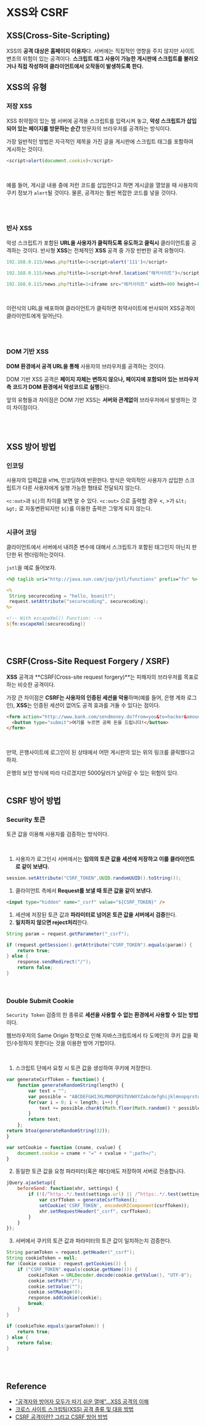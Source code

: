 # XSS와 CSRF

## XSS(Cross-Site-Scripting)

XSS의 **공격 대상은 홈페이지 이용자**다. 서버에는 직접적인 영향을 주지 않지만 사이트 변조의 위험이 있는 공격이다.
**스크립트 태그 사용이 가능한 게시판에 스크립트를 불러오거나 직접 작성하여 클라이언트에서 오작동이 발생하도록 한다.**

## XSS의 유형

### 저장 XSS

XSS 취약점이 있는 웹 서버에 공격용 스크립트를 입력시켜 놓고, **악성 스크립트가 삽입되어 있는 페이지를 방문하는 순간** 방문자의 브라우저를 공격하는 방식이다.
<br/>

가장 일반적인 방법은 자극적인 제목을 가진 글을 게시판에 스크립트 태그를 포함하여 게시하는 것이다.
<br/>

```js
<script>alert(document.cookie)</script>
```

<br/>

예를 들어, 게시글 내용 중에 저런 코드를 삽입한다고 하면 게시글을 열었을 때 사용자의 쿠키 정보가 `alert`될 것이다. 물론, 공격자는 훨씬 복잡한 코드를 넣을 것이다.

<br/>
<br/>

### 반사 XSS

악성 스크립트가 포함된 **URL을 사용자가 클릭하도록 유도하고 클릭시** 클라이언트를 공격하는 것이다. 반사형 **XSS**는 전체적인 **XSS** 공격 중 가장 빈번한 공격 유형이다.
<br/>

```js
192.168.0.115/news.php?title=1<script>alert('111')</script>

192.168.0.115/news.php?title=1<script>href.location("해커사이트")</script>

192.168.0.115/news.php?title=1<iframe src="해커사이트" width=400 height=400></iframe>
```

<br/>

이런식의 URL을 배포하여 클라이언트가 클릭하면 취약사이트에 반사되어 XSS공격이 클라이언트에게 일어난다.

<br/>
<br/>

### DOM 기반 XSS

**DOM 환경에서 공격 URL을 통해** 사용자의 브라우저를 공격하는 것이다.
<br/>

DOM 기반 XSS 공격은 **페이지 자체는 변하지 않으나, 페이지에 포함되어 있는 브라우저측 코드가 DOM 환경에서 악성코드로 실행**된다.
<br/>

앞의 유형들과 차이점은 DOM 기반 XSS는 **서버와 관계없이** 브라우저에서 발생하는 것이 차이점이다.

<br/>
<br/>

## XSS 방어 방법

### 인코딩

사용자의 입력값을 `HTML` 인코딩하여 반환한다.
방식은 악의적인 사용자가 삽입한 스크립트가 다른 사용자에게 실행 가능한 형태로 전달되지 않는다.
<br/>

`<c:out>`과 `${}`의 차이를 보면 알 수 있다.
`<c:out>` 으로 출력할 경우 <, >가 `&lt;` `&gt;` 로 자동변환되지만 `${}`를 이용한 출력은 그렇게 되지 않는다.
<br/>
<br/>

### 시큐어 코딩

클라이언트에서 서버에서 내려준 변수에 대해서 스크립트가 포함된 태그인지 아닌지 판단한 뒤 렌더링하는것이다.
<br/>

`jstl`을 예로 들어보자.
<br/>

```jsp
<%@ taglib uri="http://java.sun.com/jsp/jstl/functions" prefix="fn" %>

<%
 String securecoding = "hello, boanit!";
 request.setAttribute("securecoding", securecoding);
%>

<!-- With escapeXml() Function: -->
${fn:escapeXml(securecoding)}
```

<br/>
<br/>

## CSRF(Cross-Site Request Forgery / XSRF)

**XSS** 공격과 **CSRF(Cross-site request forgery)**는 피해자의 브라우저를 목표로 하는 비슷한 공격이다.
<br/>

가장 큰 차이점은 **CSRF는 사용자의 인증된 세션을 악용**하며(예를 들어, 은행 계좌 로그인), **XSS**는 인증된 세션이 없어도 공격 효과를 거둘 수 있다는 점이다.

```html
<form action="http://www.bank.com/sendmoney.do?from=you&to=hacker&amount=5000" method="POST">
  <button type="submit">여기를 누르면 공짜 돈을 드립니다!</button>
</form>
```

<br/>

만약, 은행사이트에 로그인이 된 상태에서 어떤 게시판의 있는 위의 링크를 클릭했다고 하자.
<br/>

은행의 보안 방식에 따라 다르겠지만 5000달러가 날아갈 수 있는 위험이 있다.
<br/>
<br/>

## CSRF 방어 방법

### Security 토큰

토큰 값을 이용해 사용자를 검증하는 방식이다.

<br/>

1. 사용자가 로그인시 서버에서는 **임의의 토큰 값을 세션에 저장하고 이를 클라이언트로 같이 보낸다.**

```java
session.setAttribute("CSRF_TOKEN",UUID.randomUUID().toString());
```

1. 클라이언트 측에서 **Request를 보낼 때 토큰 값을 같이 보낸다.**

```html
<input type="hidden" name="_csrf" value="${CSRF_TOKEN}" />
```

1. 세션에 저장된 토큰 값과 **파라미터로 넘어온 토큰 값을 서버에서 검증**한다.
2. **일치하지 않으면 reject처리**한다.

```java
String param = request.getParameter("_csrf");

if (request.getSession().getAttribute("CSRF_TOKEN").equals(param)) {
    return true;
} else {
    response.sendRedirect("/");
    return false;
}
```

<br/>

### Double Submit Cookie

`Security Token` 검증의 한 종류로 **세션을 사용할 수 없는 환경에서 사용할 수 있는 방법**이다.

웹브라우저의 Same Origin 정책으로 인해 자바스크립트에서 타 도메인의 쿠키 값을 확인/수정하지 못한다는 것을 이용한 방어 기법이다.

<br/>

1. 스크립트 단에서 요청 시 토큰 값을 생성하여 쿠키에 저장한다.

```js
var generateCsrfToken = function() { 
    function generateRandomString(length) {
        var text = "";
        var possible = "ABCDEFGHIJKLMNOPQRSTUVWXYZabcdefghijklmnopqrstuvwxyz0123456789";
        for(var i = 0; i < length; i++) {
            text += possible.charAt(Math.floor(Math.random() * possible.length));
        }
        return text;
    };
return btoa(generateRandomString(32));
}

var setCookie = function (cname, cvalue) {
    document.cookie = cname + "=" + cvalue + ";path=/";
}
```

2. 동일한 토큰 값을 요청 파라미터(혹은 헤더)에도 저장하여 서버로 전송합니다.

```js
jQuery.ajaxSetup({ 
    beforeSend: function(xhr, settings) {
        if (!(/^http:.*/.test(settings.url) || /^https:.*/.test(settings.url))) {
            var csrfToken = generateCsrfToken();
            setCookie('CSRF_TOKEN', encodeURIComponent(csrfToken)); 
            xhr.setRequestHeader("_csrf", csrfToken);
        }
    }
});

```

3. 서버에서 쿠키의 토큰 값과 파라미터의 토큰 값이 일치하는지 검증한다.

```java
String paramToken = request.getHeader("_csrf");
String cookieToken = null; 
for (Cookie cookie : request.getCookies()) {
    if ("CSRF_TOKEN".equals(cookie.getName())) {
        cookieToken = URLDecoder.decode(cookie.getValue(), "UTF-8");
        cookie.setPath("/");
        cookie.setValue("");
        cookie.setMaxAge(0);
        response.addCookie(cookie);
        break;
    }
}

if (cookieToke.equals(paramToken)) {
    return true;
} else {
    return false;
}
```

<br/>
<br/>

## Reference

- ["공격자와 방어자 모두가 따기 쉬운 열매"…XSS 공격의 이해](http://www.itworld.co.kr/insight/109025#csidx0ce7009c86eb9c1b9337ff337806d45)
- [크로스 사이트 스크립팅(XSS)
공격 종류 및 대응 방법](http://www.kisa.or.kr/uploadfile/201312/201312161355109566.pdf)
- [CSRF 공격이란? 그리고 CSRF 방어 방법](http://itstory.tk/entry/CSRF-%EA%B3%B5%EA%B2%A9%EC%9D%B4%EB%9E%80-%EA%B7%B8%EB%A6%AC%EA%B3%A0-CSRF-%EB%B0%A9%EC%96%B4-%EB%B0%A9%EB%B2%95)